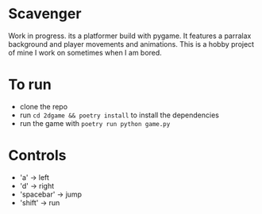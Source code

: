 # Scavenger
Work in progress. its a platformer build with pygame.
It features a parralax background and player movements and animations.
This is a hobby project of mine I work on sometimes when I am bored.

# To run
- clone the repo
- run ```cd 2dgame && poetry install``` to install the dependencies
- run the game with ```poetry run python game.py```

# Controls
- 'a' -> left
- 'd' -> right
- 'spacebar' -> jump
- 'shift' -> run
